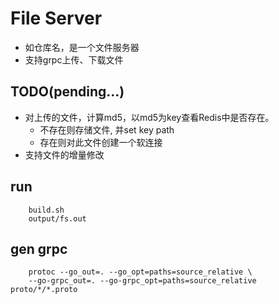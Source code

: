 # File Server
+ 如仓库名，是一个文件服务器
+ 支持grpc上传、下载文件

## TODO(pending...)
+ 对上传的文件，计算md5，以md5为key查看Redis中是否存在。
    + 不存在则存储文件, 并set key path
    + 存在则对此文件创建一个软连接
+ 支持文件的增量修改

## run
```
    build.sh
    output/fs.out
```

## gen grpc
```
    protoc --go_out=. --go_opt=paths=source_relative \
    --go-grpc_out=. --go-grpc_opt=paths=source_relative proto/*/*.proto
```
